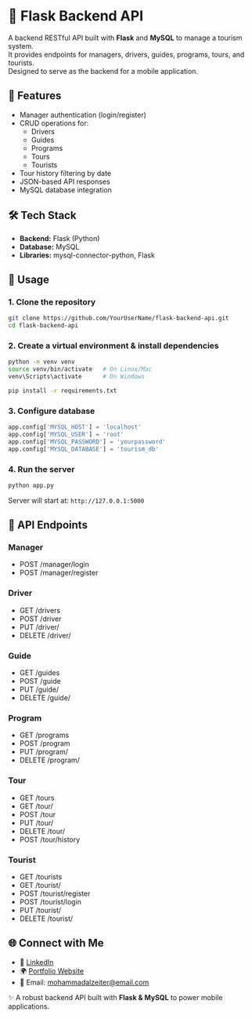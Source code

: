 
# 🐍 Flask Backend API

A backend RESTful API built with **Flask** and **MySQL** to manage a tourism system.  
It provides endpoints for managers, drivers, guides, programs, tours, and tourists.  
Designed to serve as the backend for a mobile application.

## 🔧 Features
- Manager authentication (login/register)
- CRUD operations for:
  - Drivers
  - Guides
  - Programs
  - Tours
  - Tourists
- Tour history filtering by date
- JSON-based API responses
- MySQL database integration

## 🛠 Tech Stack
- **Backend:** Flask (Python)
- **Database:** MySQL
- **Libraries:** mysql-connector-python, Flask

## 🚀 Usage

### 1. Clone the repository
```bash
git clone https://github.com/YourUserName/flask-backend-api.git
cd flask-backend-api
```

### 2. Create a virtual environment & install dependencies
```bash
python -m venv venv
source venv/bin/activate   # On Linux/Mac
venv\Scripts\activate      # On Windows

pip install -r requirements.txt
```

### 3. Configure database
```python
app.config['MYSQL_HOST'] = 'localhost'
app.config['MYSQL_USER'] = 'root'
app.config['MYSQL_PASSWORD'] = 'yourpassword'
app.config['MYSQL_DATABASE'] = 'tourism_db'
```

### 4. Run the server
```bash
python app.py
```
Server will start at: `http://127.0.0.1:5000`

## 📡 API Endpoints

### Manager
- POST /manager/login
- POST /manager/register

### Driver
- GET /drivers
- POST /driver
- PUT /driver/<id>
- DELETE /driver/<id>

### Guide
- GET /guides
- POST /guide
- PUT /guide/<id>
- DELETE /guide/<id>

### Program
- GET /programs
- POST /program
- PUT /program/<id>
- DELETE /program/<id>

### Tour
- GET /tours
- GET /tour/<id>
- POST /tour
- PUT /tour/<id>
- DELETE /tour/<id>
- POST /tour/history

### Tourist
- GET /tourists
- GET /tourist/<id>
- POST /tourist/register
- POST /tourist/login
- PUT /tourist/<id>
- DELETE /tourist/<id>


## 🌐 Connect with Me
- 💼 [LinkedIn](https://linkedin.com/in/mozeiter)
- 🌍 [Portfolio Website](https://mohammadalzeiter.com)
- 📧 Email: mohammadalzeiter@email.com

✨ A robust backend API built with **Flask & MySQL** to power mobile applications.

